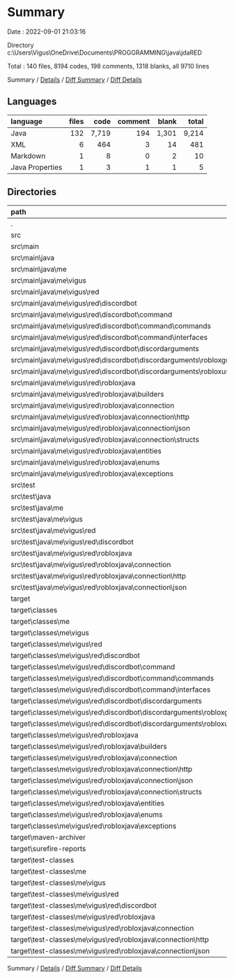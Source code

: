 # Summary

Date : 2022-09-01 21:03:16

Directory c:\\Users\\Vigus\\OneDrive\\Documents\\PROGGRAMMING\\java\\jdaRED

Total : 140 files,  8194 codes, 198 comments, 1318 blanks, all 9710 lines

Summary / [Details](details.md) / [Diff Summary](diff.md) / [Diff Details](diff-details.md)

## Languages
| language | files | code | comment | blank | total |
| :--- | ---: | ---: | ---: | ---: | ---: |
| Java | 132 | 7,719 | 194 | 1,301 | 9,214 |
| XML | 6 | 464 | 3 | 14 | 481 |
| Markdown | 1 | 8 | 0 | 2 | 10 |
| Java Properties | 1 | 3 | 1 | 1 | 5 |

## Directories
| path | files | code | comment | blank | total |
| :--- | ---: | ---: | ---: | ---: | ---: |
| . | 140 | 8,194 | 198 | 1,318 | 9,710 |
| src | 65 | 4,890 | 110 | 1,295 | 6,295 |
| src\\main | 62 | 4,776 | 109 | 1,263 | 6,148 |
| src\\main\\java | 62 | 4,776 | 109 | 1,263 | 6,148 |
| src\\main\\java\\me | 62 | 4,776 | 109 | 1,263 | 6,148 |
| src\\main\\java\\me\\vigus | 62 | 4,776 | 109 | 1,263 | 6,148 |
| src\\main\\java\\me\\vigus\\red | 62 | 4,776 | 109 | 1,263 | 6,148 |
| src\\main\\java\\me\\vigus\\red\\discordbot | 22 | 1,143 | 67 | 261 | 1,471 |
| src\\main\\java\\me\\vigus\\red\\discordbot\\command | 16 | 966 | 62 | 220 | 1,248 |
| src\\main\\java\\me\\vigus\\red\\discordbot\\command\\commands | 8 | 741 | 34 | 146 | 921 |
| src\\main\\java\\me\\vigus\\red\\discordbot\\command\\interfaces | 5 | 26 | 0 | 16 | 42 |
| src\\main\\java\\me\\vigus\\red\\discordbot\\discordarguments | 5 | 109 | 5 | 27 | 141 |
| src\\main\\java\\me\\vigus\\red\\discordbot\\discordarguments\\robloxgroupargument | 2 | 9 | 0 | 5 | 14 |
| src\\main\\java\\me\\vigus\\red\\discordbot\\discordarguments\\robloxuserargument | 2 | 72 | 3 | 17 | 92 |
| src\\main\\java\\me\\vigus\\red\\robloxjava | 39 | 3,610 | 42 | 997 | 4,649 |
| src\\main\\java\\me\\vigus\\red\\robloxjava\\builders | 3 | 414 | 5 | 88 | 507 |
| src\\main\\java\\me\\vigus\\red\\robloxjava\\connection | 23 | 2,243 | 15 | 630 | 2,888 |
| src\\main\\java\\me\\vigus\\red\\robloxjava\\connection\\http | 1 | 104 | 0 | 14 | 118 |
| src\\main\\java\\me\\vigus\\red\\robloxjava\\connection\\json | 19 | 2,044 | 12 | 587 | 2,643 |
| src\\main\\java\\me\\vigus\\red\\robloxjava\\connection\\structs | 3 | 95 | 3 | 29 | 127 |
| src\\main\\java\\me\\vigus\\red\\robloxjava\\entities | 7 | 798 | 21 | 252 | 1,071 |
| src\\main\\java\\me\\vigus\\red\\robloxjava\\enums | 4 | 131 | 0 | 17 | 148 |
| src\\main\\java\\me\\vigus\\red\\robloxjava\\exceptions | 2 | 24 | 1 | 10 | 35 |
| src\\test | 3 | 114 | 1 | 32 | 147 |
| src\\test\\java | 3 | 114 | 1 | 32 | 147 |
| src\\test\\java\\me | 3 | 114 | 1 | 32 | 147 |
| src\\test\\java\\me\\vigus | 3 | 114 | 1 | 32 | 147 |
| src\\test\\java\\me\\vigus\\red | 3 | 114 | 1 | 32 | 147 |
| src\\test\\java\\me\\vigus\\red\\discordbot | 1 | 34 | 1 | 11 | 46 |
| src\\test\\java\\me\\vigus\\red\\robloxjava | 2 | 80 | 0 | 21 | 101 |
| src\\test\\java\\me\\vigus\\red\\robloxjava\\connection | 2 | 80 | 0 | 21 | 101 |
| src\\test\\java\\me\\vigus\\red\\robloxjava\\connection\\http | 1 | 48 | 0 | 13 | 61 |
| src\\test\\java\\me\\vigus\\red\\robloxjava\\connection\\json | 1 | 32 | 0 | 8 | 40 |
| target | 72 | 3,082 | 85 | 7 | 3,174 |
| target\\classes | 64 | 2,707 | 84 | 6 | 2,797 |
| target\\classes\\me | 64 | 2,707 | 84 | 6 | 2,797 |
| target\\classes\\me\\vigus | 64 | 2,707 | 84 | 6 | 2,797 |
| target\\classes\\me\\vigus\\red | 64 | 2,707 | 84 | 6 | 2,797 |
| target\\classes\\me\\vigus\\red\\discordbot | 24 | 923 | 0 | 6 | 929 |
| target\\classes\\me\\vigus\\red\\discordbot\\command | 18 | 815 | 0 | 6 | 821 |
| target\\classes\\me\\vigus\\red\\discordbot\\command\\commands | 10 | 663 | 0 | 4 | 667 |
| target\\classes\\me\\vigus\\red\\discordbot\\command\\interfaces | 5 | 10 | 0 | 0 | 10 |
| target\\classes\\me\\vigus\\red\\discordbot\\discordarguments | 5 | 73 | 0 | 0 | 73 |
| target\\classes\\me\\vigus\\red\\discordbot\\discordarguments\\robloxgroupargument | 2 | 11 | 0 | 0 | 11 |
| target\\classes\\me\\vigus\\red\\discordbot\\discordarguments\\robloxuserargument | 2 | 47 | 0 | 0 | 47 |
| target\\classes\\me\\vigus\\red\\robloxjava | 39 | 1,771 | 81 | 0 | 1,852 |
| target\\classes\\me\\vigus\\red\\robloxjava\\builders | 3 | 199 | 81 | 0 | 280 |
| target\\classes\\me\\vigus\\red\\robloxjava\\connection | 23 | 1,193 | 0 | 0 | 1,193 |
| target\\classes\\me\\vigus\\red\\robloxjava\\connection\\http | 1 | 68 | 0 | 0 | 68 |
| target\\classes\\me\\vigus\\red\\robloxjava\\connection\\json | 19 | 1,071 | 0 | 0 | 1,071 |
| target\\classes\\me\\vigus\\red\\robloxjava\\connection\\structs | 3 | 54 | 0 | 0 | 54 |
| target\\classes\\me\\vigus\\red\\robloxjava\\entities | 7 | 268 | 0 | 0 | 268 |
| target\\classes\\me\\vigus\\red\\robloxjava\\enums | 4 | 93 | 0 | 0 | 93 |
| target\\classes\\me\\vigus\\red\\robloxjava\\exceptions | 2 | 18 | 0 | 0 | 18 |
| target\\maven-archiver | 1 | 3 | 1 | 1 | 5 |
| target\\surefire-reports | 4 | 250 | 0 | 0 | 250 |
| target\\test-classes | 3 | 122 | 0 | 0 | 122 |
| target\\test-classes\\me | 3 | 122 | 0 | 0 | 122 |
| target\\test-classes\\me\\vigus | 3 | 122 | 0 | 0 | 122 |
| target\\test-classes\\me\\vigus\\red | 3 | 122 | 0 | 0 | 122 |
| target\\test-classes\\me\\vigus\\red\\discordbot | 1 | 29 | 0 | 0 | 29 |
| target\\test-classes\\me\\vigus\\red\\robloxjava | 2 | 93 | 0 | 0 | 93 |
| target\\test-classes\\me\\vigus\\red\\robloxjava\\connection | 2 | 93 | 0 | 0 | 93 |
| target\\test-classes\\me\\vigus\\red\\robloxjava\\connection\\http | 1 | 51 | 0 | 0 | 51 |
| target\\test-classes\\me\\vigus\\red\\robloxjava\\connection\\json | 1 | 42 | 0 | 0 | 42 |

Summary / [Details](details.md) / [Diff Summary](diff.md) / [Diff Details](diff-details.md)